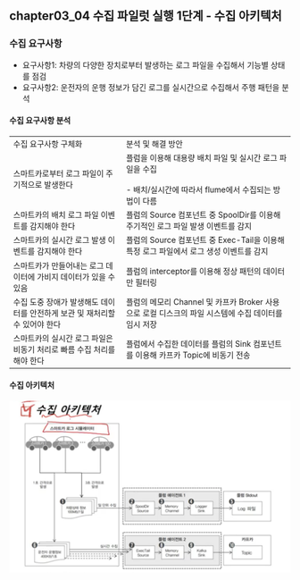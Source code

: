## chapter03_04 수집 파일럿 실행 1단계 - 수집 아키텍처
### 수집 요구사항 
- 요구사항1: 차량의 다양한 장치로부터 발생하는 로그 파일을 수집해서 기능별 상태를 점검
- 요구사항2: 운전자의 운행 정보가 담긴 로그를 실시간으로 수집해서 주행 패턴을 분석

#### 수집 요구사항 분석
|     |     |
| --- | --- |
| 수집 요구사항 구체화 | 분석 및 해결 방안 |
| 스마트카로부터 로그 파일이 주기적으로 발생한다 | 플럼을 이용해 대용량 배치 파일 및 실시간 로그 파일을 수집<br><br>\- 배치/실시간에 따라서 flume에서 수집되는 방법이 다름 |
| 스마트카의 배치 로그 파일 이벤트를 감지해야 한다 | 플럼의 Source 컴포넌트 중 SpoolDir를 이용해 주기적인 로그 파일 발생 이벤트를 감지 |
| 스마트카의 실시간 로그 발생 이벤트를 감지해야 한다 | 플럼의 Source 컴포넌트 중 Exec-Tail을 이용해 특정 로그 파일에서 로그 생성 이벤트를 감지 |
| 스마트카가 만들어내는 로그 데이터에 가비지 데이터가 있을 수 있음 | 플럼의 interceptor를 이용해 정상 패턴의 데이터만 필터링 |
| 수집 도중 장애가 발생해도 데이터를 안전하게 보관 및 재처리할 수 있어야 한다 | 플럼의 메모리 Channel 및 카프카 Broker 사용으로 로컬 디스크의 파일 시스템에 수집 데이터를 임시 저장 |
| 스마트카의 실시간 로그 파일은 비동기 처리로 빠름 수집 처리를 해야 한다 | 플럼에서 수집한 데이터를 플럼의 Sink 컴포넌트를 이용해 카프카 Topic에 비동기 전송 |

#### 수집 아키텍처
![img](https://github.com/koni114/smart-car/blob/master/img/smart_car_29.png)
